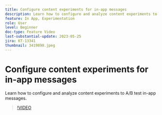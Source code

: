 ```yaml
---
title: Configure content experiments for in-app messages
description: Learn how to configure and analyze content experiments to A/B test in-app messages.
feature: In App, Experimentation
role: User
level: Beginner
doc-type: Feature Video
last-substantial-update: 2023-05-25
jira: KT-13341
thumbnail: 3419898.jpeg
---
```


# Configure content experiments for in-app messages

Learn how to configure and analyze content experiments to A/B test in-app messages.

>[!VIDEO](https://video.tv.adobe.com/v/3419898/?learn=on)
